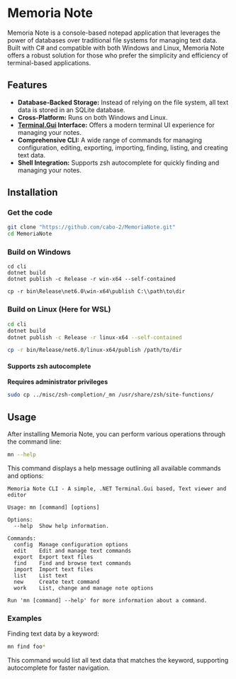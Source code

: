 # Memoria Note

Memoria Note is a console-based notepad application that leverages the power of databases over traditional file systems for managing text data. Built with C# and compatible with both Windows and Linux, Memoria Note offers a robust solution for those who prefer the simplicity and efficiency of terminal-based applications.

## Features

- **Database-Backed Storage:** Instead of relying on the file system, all text data is stored in an SQLite database.
- **Cross-Platform:** Runs on both Windows and Linux.
- **[Terminal.Gui](https://github.com/gui-cs/Terminal.Gui) Interface:** Offers a modern terminal UI experience for managing your notes.
- **Comprehensive CLI:** A wide range of commands for managing configuration, editing, exporting, importing, finding, listing, and creating text data.
- **Shell Integration:** Supports zsh autocomplete for quickly finding and managing your notes.

## Installation

### Get the code

```bash
git clone "https://github.com/cabo-2/MemoriaNote.git"
cd MemoriaNote
```

### Build on Windows 

```pwsh
cd cli
dotnet build
dotnet publish -c Release -r win-x64 --self-contained
```

```pwsh
cp -r bin\Release\net6.0\win-x64\publish C:\\path\to\dir
```

### Build on Linux (Here for WSL)

```bash
cd cli
dotnet build
dotnet publish -c Release -r linux-x64 --self-contained
```

```bash
cp -r bin/Release/net6.0/linux-x64/publish /path/to/dir
```

#### Supports zsh autocomplete

**Requires administrator privileges**

```bash
sudo cp ../misc/zsh-completion/_mn /usr/share/zsh/site-functions/
```

## Usage

After installing Memoria Note, you can perform various operations through the command line:

```bash
mn --help
```

This command displays a help message outlining all available commands and options:

```
Memoria Note CLI - A simple, .NET Terminal.Gui based, Text viewer and editor

Usage: mn [command] [options]

Options:
  --help  Show help information.

Commands:
  config  Manage configuration options
  edit    Edit and manage text commands
  export  Export text files
  find    Find and browse text commands
  import  Import text files
  list    List text
  new     Create text command
  work    List, change and manage note options

Run 'mn [command] --help' for more information about a command.
```

### Examples

Finding text data by a keyword:

```bash
mn find foo*
```

This command would list all text data that matches the keyword, supporting autocomplete for faster navigation.
